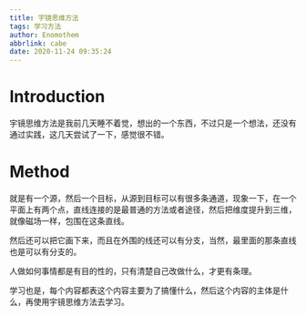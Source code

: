 ```yaml
---
title: 宇镜思维方法
tags: 学习方法
author: Enomothem
abbrlink: cabe
date: 2020-11-24 09:35:24
---
```


# Introduction

宇镜思维方法是我前几天睡不着觉，想出的一个东西，不过只是一个想法，还没有通过实践，这几天尝试了一下，感觉很不错。



# Method

就是有一个源，然后一个目标，从源到目标可以有很多条通道，现象一下，在一个平面上有两个点，直线连接的是最普通的方法或者途径，然后把维度提升到三维，就像磁场一样，包围在这条直线。

然后还可以把它画下来，而且在外围的线还可以有分支，当然，最里面的那条直线也是可以有分支的。



人做如何事情都是有目的性的，只有清楚自己改做什么，才更有条理。

学习也是，每个内容都表这个内容主要为了搞懂什么，然后这个内容的主体是什么，再使用宇镜思维方法去学习。







